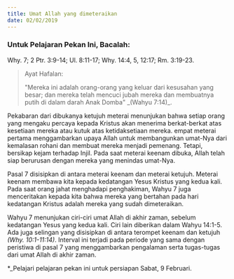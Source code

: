 ```yaml
---
title: Umat Allah yang dimeteraikan
date: 02/02/2019
---
```


### Untuk Pelajaran Pekan Ini, Bacalah:
Why. 7; 2 Ptr. 3:9-14; Ul. 8:11-17; Why. 14:4, 5, 12:17; Rm. 3:19-23.

> <p>Ayat Hafalan:</p>
> "Mereka ini adalah orang-orang yang keluar dari kesusahan yang besar; dan mereka telah mencuci jubah mereka dan membuatnya putih di dalam darah Anak Domba" _(Wahyu 7:14)_.

Pekabaran dari dibukanya ketujuh meterai menunjukan bahwa setiap orang yang mengaku percaya kepada Kristus akan menerima berkat-berkat atas kesetiaan mereka atau kutuk atas ketidaksetiaan mereka. empat meterai pertama menggambarkan upaya Allah untuk membangunkan umat-Nya dari kemalasan rohani dan membuat mereka menjadi pemenang. Tetapi, bersikap kejam terhadap Injil. Pada saat meterai keenam dibuka, Allah telah siap berurusan dengan mereka yang menindas umat-Nya.

Pasal 7 disisipkan di antara meterai keenam dan meterai ketujuh. Meterai keenam membawa kita kepada kedatangan Yesus Kristus yang kedua kali. Pada saat orang jahat menghadapi penghakiman, Wahyu 7 juga menceritakan kepada kita bahwa mereka yang bertahan pada hari kedatangan Kristus adalah mereka yang sudah dimeteraikan.

Wahyu 7 menunjukan ciri-ciri umat Allah di akhir zaman, sebelum kedatangan Yesus yang kedua kali. Ciri lain diberikan dalam Wahyu 14:1-5. Ada juga selingan yang disisipkan di antara terompet keenam dan ketujuh _(Why. 10:1-11:14)_. Interval ini terjadi pada periode yang sama dengan peristiwa di pasal 7 yang menggambarkan pengalaman serta tugas-tugas dari umat Allah di akhir zaman.

*_Pelajari pelajaran pekan ini untuk persiapan Sabat, 9 Februari.
